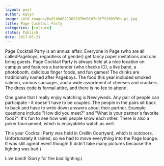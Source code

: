 ```yaml
---
layout: post
author: Kalyn
image: /old_images/6a01bb08213082970d01b7c8f79260970b-pi.jpg
title: Page Cocktail Party
categories: [culture]
status: Publish
date: 2017-05-21
---
```


Page Cocktail Party is an annual affair. Everyone in Page (who are all calledPageboys, regardless of gender) get fancy paper invitations and can bring guests. Page Cocktail Party is always held at a nice location on campus and features a bartender (who checks ID), a live band, a photobooth, delicious finger foods, and fun games! The drinks are traditionally named after Pageboys. The food this year included smoked salmon, various sausages, and a wide assortment of cheeses and crackers. The dress code is formal attire, and there is no fee to attend.

One game that I really enjoy watching is Newlyweds. Any pair of people can participate - it doesn't have to be couples. The people in the pairs sit back to back and have to write down answers about their partner. Example questions include "How did you meet?" and "What is your partner's favorite food?". It's fun to see how well people know each other. There is also a poker tournament, which is enjoyableto watch as well.

This year Cocktail Party was held in Crellin Courtyard, which is outdoors. Unfortunately it rained, so we had to move everything into the Page lounge. It was still agreat event though! (I didn't take many pictures because the lighting was bad.)

Live band! (Sorry for the bad lighting.)


